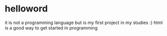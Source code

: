 # helloword
it is not a programming language but is my first project in my studies :)
 html is a good way to get started in programming
 
